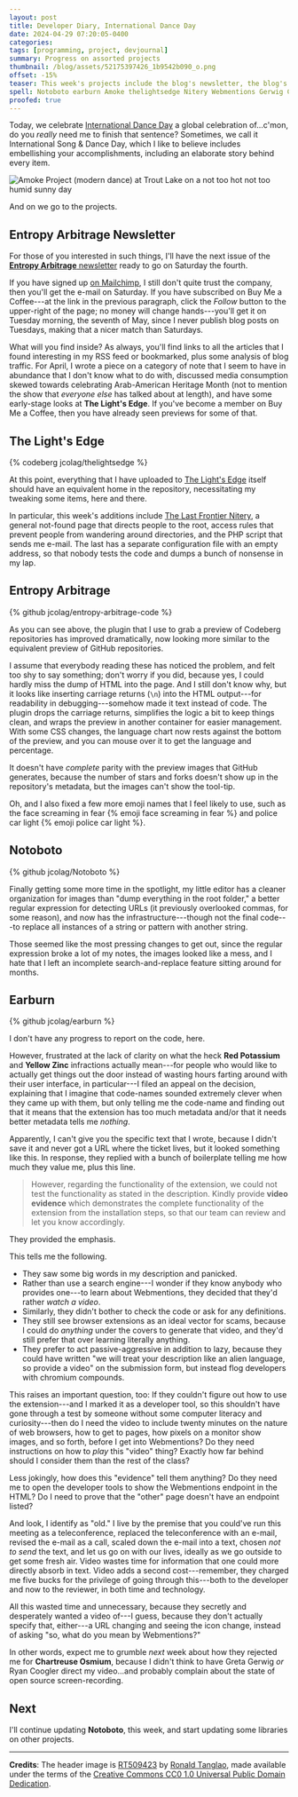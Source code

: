 ```yaml
---
layout: post
title: Developer Diary, International Dance Day
date: 2024-04-29 07:20:05-0400
categories:
tags: [programming, project, devjournal]
summary: Progress on assorted projects
thumbnail: /blog/assets/52175397426_1b9542b090_o.png
offset: -15%
teaser: This week's projects include the blog's newsletter, the blog's code Notoboto, and a non-code update for Earburn.
spell: Notoboto earburn Amoke thelightsedge Nitery Webmentions Gerwig Coogler Tanglao
proofed: true
---
```


Today, we celebrate [International Dance Day](https://en.wikipedia.org/wiki/International_Dance_Day) a global celebration of...c'mon, do you *really* need me to finish that sentence?  Sometimes, we call it International Song & Dance Day, which I like to believe includes embellishing your accomplishments, including an elaborate story behind every item.

![Amoke Project (modern dance) at Trout Lake on a not too hot not too humid sunny day](/blog/assets/52175397426_1b9542b090_o.png "If you follow the credits link over to Flickr, you'll find enough pictures of the scene over time that you could probably reconstruct a lot of the routine")

And on we go to the projects.

## Entropy Arbitrage Newsletter

For those of you interested in such things, I'll have the next issue of the [**Entropy Arbitrage** newsletter](https://www.buymeacoffee.com/jcolag) ready to go on Saturday the fourth.

If you have signed up [on Mailchimp](https://entropy-arbitrage.mailchimpsites.com/), I still don't quite trust the company, then you'll get the e-mail on Saturday.  If you have subscribed on Buy Me a Coffee---at the link in the previous paragraph, click the *Follow* button to the upper-right of the page; no money will change hands---you'll get it on Tuesday morning, the seventh of May, since I never publish blog posts on Tuesdays, making that a nicer match than Saturdays.

What will you find inside?  As always, you'll find links to all the articles that I found interesting in my RSS feed or bookmarked, plus some analysis of blog traffic.  For April, I wrote a piece on a category of note that I seem to have in abundance that I don't know what to do with, discussed media consumption skewed towards celebrating Arab-American Heritage Month (not to mention the show that *everyone else* has talked about at length), and have some early-stage looks at **The Light's Edge**.  If you've become a member on Buy Me a Coffee, then you have already seen previews for some of that.

## The Light's Edge

{% codeberg jcolag/thelightsedge %}

At this point, everything that I have uploaded to [The Light's Edge](https://thelightsedge.com) itself should have an equivalent home in the repository, necessitating my tweaking some items, here and there.

In particular, this week's additions include [The Last Frontier Nitery](https://thelightsedge.com/lfn), a general not-found page that directs people to the root, access rules that prevent people from wandering around directories, and the PHP script that sends me e-mail.  The last has a separate configuration file with an empty address, so that nobody tests the code and dumps a bunch of nonsense in my lap.

## Entropy Arbitrage

{% github jcolag/entropy-arbitrage-code %}

As you can see above, the plugin that I use to grab a preview of Codeberg repositories has improved dramatically, now looking more similar to the equivalent preview of GitHub repositories.

I assume that everybody reading these has noticed the problem, and felt too shy to say something; don't worry if you did, because yes, I could hardly miss the dump of HTML into the page.  And I still don't know why, but it looks like inserting carriage returns (`\n`) into the HTML output---for readability in debugging---somehow made it text instead of code.  The plugin drops the carriage returns, simplifies the logic a bit to keep things clean, and wraps the preview in another container for easier management.  With some CSS changes, the language chart now rests against the bottom of the preview, and you can mouse over it to get the language and percentage.

It doesn't have *complete* parity with the preview images that GitHub generates, because the number of stars and forks doesn't show up in the repository's metadata, but the images can't show the tool-tip.

Oh, and I also fixed a few more emoji names that I feel likely to use, such as the face screaming in fear {% emoji face screaming in fear %} and police car light {% emoji police car light %}.

## Notoboto

{% github jcolag/Notoboto %}

Finally getting some more time in the spotlight, my little editor has a cleaner organization for images than "dump everything in the root folder," a better regular expression for detecting URLs (it previously overlooked commas, for some reason), and now has the infrastructure---though not the final code---to replace all instances of a string or pattern with another string.

Those seemed like the most pressing changes to get out, since the regular expression broke a lot of my notes, the images looked like a mess, and I hate that I left an incomplete search-and-replace feature sitting around for months.

## Earburn

{% github jcolag/earburn %}

I don't have any progress to report on the code, here.

However, frustrated at the lack of clarity on what the heck **Red Potassium** and **Yellow Zinc** infractions actually mean---for people who would like to actually get things out the door instead of wasting hours farting around with their user interface, in particular---I filed an appeal on the decision, explaining that I imagine that code-names sounded extremely clever when they came up with them, but only telling me the code-name and finding out that it means that the extension has too much metadata and/or that it needs better metadata tells me *nothing*.

Apparently, I can't give you the specific text that I wrote, because I didn't save it and never got a URL where the ticket lives, but it looked something like this.  In response, they replied with a bunch of boilerplate telling me how much they value me, plus this line.

 > However, regarding the functionality of the extension, we could not test the functionality as stated in the description. Kindly provide **video evidence** which demonstrates the complete functionality of the extension from the installation steps, so that our team can review and let you know accordingly. 

They provided the emphasis.

This tells me the following.

 * They saw some big words in my description and panicked.
 * Rather than use a search engine---I wonder if they know anybody who provides one---to learn about Webmentions, they decided that they'd rather *watch a video*.
 * Similarly, they didn't bother to check the code or ask for any definitions.
 * They still see browser extensions as an ideal vector for scams, because I could do *anything* under the covers to generate that video, and they'd still prefer that over learning literally anything.
 * They prefer to act passive-aggressive in addition to lazy, because they could have written "we will treat your description like an alien language, so provide a video" on the submission form, but instead flog developers with chromium compounds.

This raises an important question, too:  If they couldn't figure out how to use the extension---and I marked it as a developer tool, so this shouldn't have gone through a test by someone without some computer literacy and curiosity---then do I need the video to include twenty minutes on the nature of web browsers, how to get to pages, how pixels on a monitor show images, and so forth, before I get into Webmentions?  Do they need instructions on how to *play* this "video" thing?  Exactly how far behind should I consider them than the rest of the class?

Less jokingly, how does this "evidence" tell them anything?  Do they need me to open the developer tools to show the Webmentions endpoint in the HTML?  Do I need to prove that the "other" page doesn't have an endpoint listed?

And look, I identify as "old."  I live by the premise that you could've run this meeting as a teleconference, replaced the teleconference with an e-mail, revised the e-mail as a call, scaled down the e-mail into a text, chosen *not to send* the text, and let us go on with our lives, ideally as we go outside to get some fresh air.  Video wastes time for information that one could more directly absorb in text.  Video adds a second cost---remember, they charged me five bucks for the privilege of going through this---both to the developer and now to the reviewer, in both time and technology.

All this wasted time and unnecessary, because they secretly and desperately wanted a video of---I guess, because they don't actually specify that, either---a URL changing and seeing the icon change, instead of asking "so, what do you mean by Webmentions?"

In other words, expect me to grumble *next* week about how they rejected me for **Chartreuse Osmium**, because I didn't think to have Greta Gerwig *or* Ryan Coogler direct my video...and probably complain about the state of open source screen-recording.

## Next

I'll continue updating **Notoboto**, this week, and start updating some libraries on other projects.

* * *

**Credits**:  The header image is [RT509423](https://www.flickr.com/photos/roland/52174363417/in/photostream/) by [Ronald Tanglao](https://www.flickr.com/photos/roland/), made available under the terms of the [Creative Commons CC0 1.0 Universal Public Domain Dedication](https://creativecommons.org/publicdomain/zero/1.0/).
